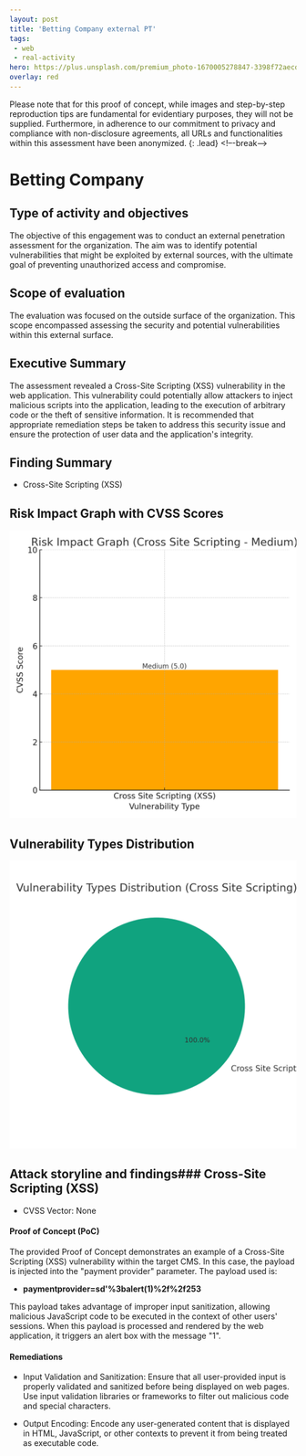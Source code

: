 ```yaml
---
layout: post
title: 'Betting Company external PT'
tags:
 - web
 - real-activity
hero: https://plus.unsplash.com/premium_photo-1670005278847-3398f72aecdc?ixlib=rb-4.0.3&ixid=M3wxMjA3fDB8MHxwaG90by1wYWdlfHx8fGVufDB8fHx8fA%3D%3D&auto=format&fit=crop&w=1470&q=80
overlay: red
---
```


Please note that for this proof of concept, while images and step-by-step reproduction tips are fundamental for evidentiary purposes, they will not be supplied. Furthermore, in adherence to our commitment to privacy and compliance with non-disclosure agreements, all URLs and functionalities within this assessment have been anonymized. {: .lead} <!–-break-–>

# Betting Company

## Type of activity and objectives
The objective of this engagement was to conduct an external penetration assessment for the organization. The aim was to identify potential vulnerabilities that might be exploited by external sources, with the ultimate goal of preventing unauthorized access and compromise.
## Scope of evaluation
The evaluation was focused on the outside surface of the organization. This scope encompassed assessing the security and potential vulnerabilities within this external surface.
## Executive Summary
The assessment revealed a Cross-Site Scripting (XSS) vulnerability in the web application. This vulnerability could potentially allow attackers to inject malicious scripts into the application, leading to the execution of arbitrary code or the theft of sensitive information. It is recommended that appropriate remediation steps be taken to address this security issue and ensure the protection of user data and the application's integrity.
## Finding Summary
- Cross-Site Scripting (XSS)
## Risk Impact Graph with CVSS Scores

![](https://raw.githubusercontent.com/blitz0p3rations/blitz0p3rations.github.io/master/uploads/id21.png)

## Vulnerability Types Distribution

![](https://raw.githubusercontent.com/blitz0p3rations/blitz0p3rations.github.io/master/uploads/id22.png)

## Attack storyline and findings### Cross-Site Scripting (XSS)
- CVSS Vector: None
#### Proof of Concept (PoC) 
The provided Proof of Concept demonstrates an example of a Cross-Site Scripting (XSS) vulnerability within the target CMS. In this case, the payload is injected into the "payment provider" parameter. The payload used is:

- **paymentprovider=sd'%3balert(1)%2f%2f253**


This payload takes advantage of improper input sanitization, allowing malicious JavaScript code to be executed in the context of other users' sessions. When this payload is processed and rendered by the web application, it triggers an alert box with the message "1".


#### Remediations
- Input Validation and Sanitization: Ensure that all user-provided input is properly validated and sanitized before being displayed on web pages. Use input validation libraries or frameworks to filter out malicious code and special characters.

- Output Encoding: Encode any user-generated content that is displayed in HTML, JavaScript, or other contexts to prevent it from being treated as executable code.
